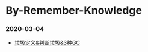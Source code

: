 # By-Remember-Knowledge
### 2020-03-04
- [垃圾定义&判断垃圾&3种GC](https://github.com/bluetmacc/By-Remember-Knowledge/blob/main/2020-3-14/判断垃圾回收和GC.md)
  
